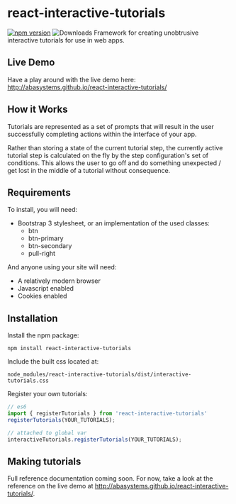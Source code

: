 # react-interactive-tutorials

[![npm version](https://badge.fury.io/js/react-interactive-tutorials.svg)](http://badge.fury.io/js/react-interactive-tutorials)
![Downloads](http://img.shields.io/npm/dm/react-interactive-tutorials.svg?style=flat)
Framework for creating unobtrusive interactive tutorials for use in web apps.

## Live Demo
Have a play around with the live demo here: http://abasystems.github.io/react-interactive-tutorials/

## How it Works
Tutorials are represented as a set of prompts that will result in the user successfully completing
actions within the interface of your app.

Rather than storing a state of the current tutorial step, the currently active tutorial step is
calculated on the fly by the step configuration's set of conditions. This allows the user to go off
and do something unexpected / get lost in the middle of a tutorial without consequence.

## Requirements
To install, you will need:

- Bootstrap 3 stylesheet, or an implementation of the used classes:
  - btn
  - btn-primary
  - btn-secondary
  - pull-right

And anyone using your site will need:

- A relatively modern browser
- Javascript enabled
- Cookies enabled

## Installation

Install the npm package:

```
npm install react-interactive-tutorials
```

Include the built css located at:

```
node_modules/react-interactive-tutorials/dist/interactive-tutorials.css
```

Register your own tutorials:
```javascript
// es6
import { registerTutorials } from 'react-interactive-tutorials'
registerTutorials(YOUR_TUTORIALS);

// attached to global var
interactiveTutorials.registerTutorials(YOUR_TUTORIALS);
```

## Making tutorials
Full reference documentation coming soon. For now, take a look at the reference on the live demo at
http://abasystems.github.io/react-interactive-tutorials/.
